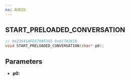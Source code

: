 ```yaml
---
ns: AUDIO
---
```

## START_PRELOADED_CONVERSATION

```c
// 0x23641AFE870AF385 0xA170261B
void START_PRELOADED_CONVERSATION(char* p0);
```

## Parameters
* **p0**:
